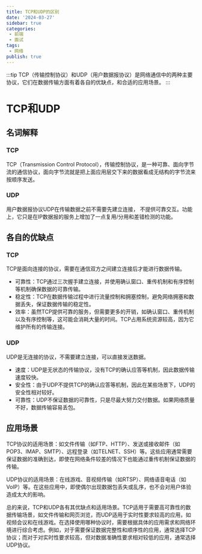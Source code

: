 ```yaml
---
title: TCP和UDP的区别
date: '2024-03-27'
sidebar: true
categories:
 - 前端
 - 面试
tags:
 - 网络
publish: true
---
```

:::tip
TCP（传输控制协议）和UDP（用户数据报协议）是网络通信中的两种主要协议，它们在数据传输方面有着各自的优缺点，和合适的应用场景。
:::

<!-- more -->

# TCP和UDP

## 名词解释

### TCP
TCP（Transmission Control Protocol），传输控制协议，是一种可靠、面向字节流的通信协议，面向字节流就是把上面应用层交下来的数据看成无结构的字节流来按顺序发送。
### UDP
用户数据报协议UDP在传输数据之前不需要先建立连接， 不提供可靠交互。功能上，它只是在IP数据报的服务上增加了一点复用/分用和差错检测的功能。

## 各自的优缺点

### TCP
TCP是面向连接的协议，需要在通信双方之间建立连接后才能进行数据传输。
- 可靠性：TCP通过三次握手建立连接，并使用确认窗口、重传机制和有序控制等机制确保数据的可靠传输。
- 稳定性：TCP在数据传输过程中进行流量控制和拥塞控制，避免网络拥塞和数据丢失，保证数据传输的稳定性。
- 效率：虽然TCP提供可靠的服务，但需要更多的开销，如确认窗口、重传机制以及有序控制等，这可能会消耗大量的时间。TCP占用系统资源较高，因为它维护所有的传输连接。
### UDP
UDP是无连接的协议，不需要建立连接，可以直接发送数据。
- 速度：UDP是无状态的传输协议，没有TCP的确认应答等机制，因此数据传输速度较快。
- 安全性：由于UDP不提供TCP的确认应答等机制，因此在某些场景下，UDP的安全性相对较好。
- 可靠性：UDP不保证数据的可靠性，只是尽最大努力交付数据。如果网络质量不好，数据传输容易丢包。

## 应用场景

TCP协议的适用场景：如文件传输（如FTP、HTTP）、发送或接收邮件（如POP3、IMAP、SMTP）、远程登录（如TELNET、SSH）等。这些应用通常需要保证数据的准确到达，即使在网络条件较差的情况下也能通过重传机制保证数据的传输。

UDP协议的适用场景：在线游戏、音视频传输（如RTSP）、网络语音电话（如VoIP）等。在这些应用中，即使偶尔出现数据包丢失或乱序，也不会对用户体验造成太大的影响。

总的来说，TCP和UDP各有其优缺点和适用场景。TCP适用于需要高可靠性的数据传输场景，如文件传输和网页浏览，而UDP适用于实时性要求较高的应用，如视频会议和在线游戏。在选择使用哪种协议时，需要根据具体的应用需求和网络环境进行综合考虑。例如，对于需要保证数据完整性和顺序性的应用，通常选择TCP协议；而对于对实时性要求较高，但对数据准确性要求相对较低的应用，通常选择UDP协议。
